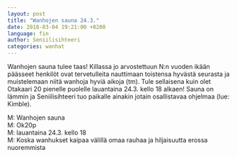 ```yaml
---
layout: post
title: "Wanhojen sauna 24.3."
date: 2018-03-04 19:21:00 +0200
language: fin
author: Seniilisihteeri
categories: wanhat
---
```

Wanhojen sauna tulee taas! Killassa jo arvostettuun N:n vuoden ikään päässeet henkilöt ovat tervetulleita nauttimaan toistensa hyvästä seurasta ja muistelemaan niitä wanhoja hyviä aikoja (tm). Tule sellaisena kuin olet Otakaari 20 pienelle puolelle lauantaina 24.3. kello 18 alkaen! Sauna on lämmin ja Seniilisihteeri tuo paikalle ainakin jotain osallistavaa ohjelmaa (lue: Kimble).

M: Wanhojen sauna<br>
M: Ok20p<br>
M: lauantaina 24.3. kello 18<br>
M: Koska wanhukset kaipaa välillä omaa rauhaa ja hiljaisuutta erossa nuoremmista